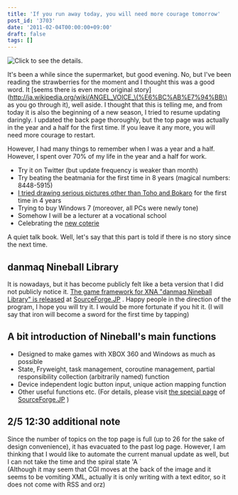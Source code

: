 ```yaml
---
title: 'If you run away today, you will need more courage tomorrow'
post_id: '3703'
date: '2011-02-04T00:00:00+09:00'
draft: false
tags: []
---
```


![Click to see the details.](https://danmaq.com/image/illustrations/Pikmin_s.jpg)

It's been a while since the supermarket, but good evening. No, but I've been reading the strawberries for the moment and I thought this was a good word. It [seems there is even more original story](http://ja.wikipedia.org/wiki/ANGEL_VOICE_\(%E6%BC%AB%E7%94%BB\) as you go through it), well aside. I thought that this is telling me, and from today it is also the beginning of a new season, I tried to resume updating daringly. I updated the back page thoroughly, but the top page was actually in the year and a half for the first time. If you leave it any more, you will need more courage to restart.

However, I had many things to remember when I was a year and a half. However, I spent over 70% of my life in the year and a half for work.

*   Try it on Twitter (but update frequency is weaker than month)
*   Try beating the beatmania for the first time in 8 years (magical numbers: 8448-5915)
*   [I tried drawing serious pictures other than Toho and Bokaro](http://p.tl/i/16343427) for the first time in 4 years
*   Trying to buy Windows 7 (moreover, all PCs were newly tone)
*   Somehow I will be a lecturer at a vocational school
*   Celebrating the [new coterie](http://kagaminer.in/)

A quiet talk book. Well, let's say that this part is told if there is no story since the next time.

## danmaq Nineball Library

It is nowadays, but it has become publicly felt like a beta version that I did not publicly notice it. [The game framework for XNA "danmaq Nineball Library" is released](http://nineball.sourceforge.jp/) at [SourceForge.JP](http://nineball.sourceforge.jp/) . Happy people in the direction of the program, I hope you will try it. I would be more fortunate if you hit it. (I will say that iron will become a sword for the first time by tapping)

## A bit introduction of Nineball's main functions

*   Designed to make games with XBOX 360 and Windows as much as possible
*   State, Fryweight, task management, coroutine management, partial responsibility collection (arbitrarily named) function
*   Device independent logic button input, unique action mapping function
*   Other useful functions etc. (For details, please visit [the special page](http://nineball.sourceforge.jp/) of [SourceForge.JP](http://nineball.sourceforge.jp/) )

## 2/5 12:30 additional note

Since the number of topics on the top page is full (up to 26 for the sake of design convenience), it has evacuated to the past log page. However, I am thinking that I would like to automate the current manual update as well, but I can not take the time and the spiral state 'A `  
(Although it may seem that CGI moves at the back of the image and it seems to be vomiting XML, actually it is only writing with a text editor, so it does not come with RSS and orz)
